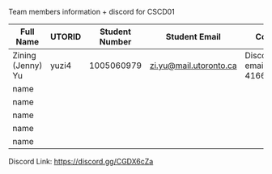 
Team members information + discord for CSCD01 

| Full Name            | UTORID    | Student Number   | Student Email                       | Contact                    | 
| ---------------------| ----------| -----------------| ------------------------------------| ---------------------------|
Zining (Jenny) Yu      | yuzi4     |1005060979        | zi.yu@mail.utoronto.ca              | Discord, email, 4166688966
name                   |           |                  |                                     |
name                   |           |                  |                                     |
name                   |           |                  |                                     |
name                   |           |                  |                                     |
name                   |           |                  |                                     |


Discord Link: https://discord.gg/CGDX6cZa